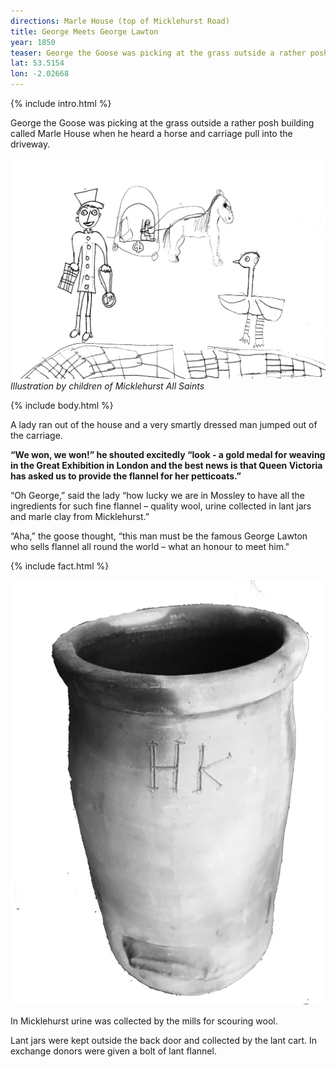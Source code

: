 ```yaml
---
directions: Marle House (top of Micklehurst Road)
title: George Meets George Lawton
year: 1850
teaser: George the Goose was picking at the grass outside a rather posh building called Marle House when he heard a horse and carriage pull into the driveway.
lat: 53.5154
lon: -2.02668
---
```


{% include intro.html %}

George the Goose was picking at the grass outside a rather posh building called Marle House when he heard a horse and carriage pull into the driveway.

![Illustration by children of Micklehurst All Saints](/images/stops/goose/Trail_Goose_1.png)
_Illustration by children of Micklehurst All Saints_

{% include body.html %}

A lady ran out of the house and a very smartly dressed man jumped out of the carriage.

**“We won, we won!” he shouted excitedly “look - a gold medal for weaving in the Great Exhibition in London and the best news is that Queen Victoria has asked us to provide the flannel for her petticoats.”**

“Oh George,” said the lady “how lucky we are in Mossley to have all the ingredients for such fine flannel – quality wool, urine collected in lant jars and marle clay from Micklehurst.”

“Aha,” the goose thought, “this man must be the famous George Lawton who sells flannel all round the world – what an honour to meet him."

{% include fact.html %}

![Photo of a Lant jar](/images/stops/goose/Trail_Goose_1b.png)

In Micklehurst urine was collected by the mills for scouring wool.

Lant jars were kept outside the back door and collected by the lant cart. In exchange donors were given a bolt of lant flannel.
